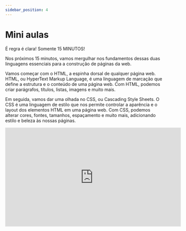 ```yaml
---
sidebar_position: 4
---
```


# Mini aulas

É regra é clara! Somente 15 MINUTOS!

Nos próximos 15 minutos, vamos mergulhar nos fundamentos dessas duas linguagens essenciais para a construção de páginas da web.

Vamos começar com o HTML, a espinha dorsal de qualquer página web. HTML, ou HyperText Markup Language, é uma linguagem de marcação que define a estrutura e o conteúdo de uma página web. Com HTML, podemos criar parágrafos, títulos, listas, imagens e muito mais.

Em seguida, vamos dar uma olhada no CSS, ou Cascading Style Sheets. O CSS é uma linguagem de estilo que nos permite controlar a aparência e o layout dos elementos HTML em uma página web. Com CSS, podemos alterar cores, fontes, tamanhos, espaçamento e muito mais, adicionando estilo e beleza às nossas páginas.

<iframe width="560" height="315" src="https://www.youtube.com/embed/videoseries?si=YD_m-64tfPhiTLil&amp;list=PLI8zu4XrMjAycZUONwoJIhYy8NobXxsrC" title="YouTube video player" frameborder="0" allow="accelerometer; autoplay; clipboard-write; encrypted-media; gyroscope; picture-in-picture; web-share" referrerpolicy="strict-origin-when-cross-origin" allowfullscreen></iframe>
